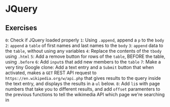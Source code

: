 # JQuery
## Exercises
``0``: Check if JQuery loaded properly
``1``: Using ``.append``, append a ``p`` to the ``body``
``2``: ``append`` a ``table`` of first names and last names to the ``body``
``3``: ``append`` data to the ``table``, without using any variables
``4``: Replace the contents of the ``tbody`` using ``.html``
``5``: Add a remove button for rows of the ``table``, BEFORE the table, using ``.before``
``6``: Add ``input``s that add new members to the ``table``
``7``: Make a very tiny Google clone: Add a text entry and a ``Submit`` button that when activated, makes a ``GET`` REST API request to ``https://en.wikipedia.org/w/api.php`` that gives results to the query inside the text entry, and displays the results in a ``ul`` below.
``8``: Add ``li``s with page numbers that take you to different results, and add ``offset`` paramenters to the previous functions to tell the wikimedia API which page we're searching in
